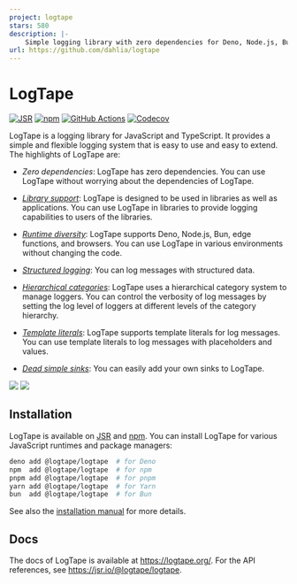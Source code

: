 ```yaml
---
project: logtape
stars: 580
description: |-
    Simple logging library with zero dependencies for Deno, Node.js, Bun, browsers, and edge functions
url: https://github.com/dahlia/logtape
---
```


<!-- deno-fmt-ignore-file -->

LogTape
=======

[![JSR][JSR badge]][JSR]
[![npm][npm badge]][npm]
[![GitHub Actions][GitHub Actions badge]][GitHub Actions]
[![Codecov][Codecov badge]][Codecov]

LogTape is a logging library for JavaScript and TypeScript.  It provides a
simple and flexible logging system that is easy to use and easy to extend.
The highlights of LogTape are:

 -  *Zero dependencies*: LogTape has zero dependencies.  You can use LogTape
    without worrying about the dependencies of LogTape.

 -  *[Library support]*: LogTape is designed to be used in libraries as well
    as applications.  You can use LogTape in libraries to provide logging
    capabilities to users of the libraries.

 -  *[Runtime diversity]*: LogTape supports Deno, Node.js, Bun, edge functions,
    and browsers.  You can use LogTape in various environments without
    changing the code.

 -  *[Structured logging]*: You can log messages with structured data.

 -  *[Hierarchical categories]*: LogTape uses a hierarchical category system
    to manage loggers.  You can control the verbosity of log messages by
    setting the log level of loggers at different levels of the category
    hierarchy.

 -  *[Template literals]*: LogTape supports template literals for log messages.
    You can use template literals to log messages with placeholders and
    values.

 -  *[Dead simple sinks]*: You can easily add your own sinks to LogTape.

![](./screenshots/web-console.png)
![](./screenshots/terminal-console.png)

[JSR]: https://jsr.io/@logtape/logtape
[JSR badge]: https://jsr.io/badges/@logtape/logtape
[npm]: https://www.npmjs.com/package/@logtape/logtape
[npm badge]: https://img.shields.io/npm/v/@logtape/logtape?logo=npm
[GitHub Actions]: https://github.com/dahlia/logtape/actions/workflows/main.yaml
[GitHub Actions badge]: https://github.com/dahlia/logtape/actions/workflows/main.yaml/badge.svg
[Codecov]: https://codecov.io/gh/dahlia/logtape
[Codecov badge]: https://codecov.io/gh/dahlia/logtape/graph/badge.svg?token=yOejfcuX7r
[Library support]: https://logtape.org/manual/library
[Runtime diversity]: https://logtape.org/manual/install
[Structured logging]: https://logtape.org/manual/struct
[Hierarchical categories]: https://logtape.org/manual/categories
[Template literals]: https://logtape.org/manual/start#how-to-log
[Dead simple sinks]: https://logtape.org/manual/sinks


Installation
------------

LogTape is available on [JSR] and [npm].  You can install LogTape for various
JavaScript runtimes and package managers:

~~~~ sh
deno add @logtape/logtape  # for Deno
npm  add @logtape/logtape  # for npm
pnpm add @logtape/logtape  # for pnpm
yarn add @logtape/logtape  # for Yarn
bun  add @logtape/logtape  # for Bun
~~~~

See also the [installation manual][Runtime diversity] for more details.


Docs
----

The docs of LogTape is available at <https://logtape.org/>.
For the API references, see <https://jsr.io/@logtape/logtape>.

